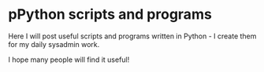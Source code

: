 # pPython scripts and programs

Here I will post useful scripts and programs written in Python - I create them for my daily sysadmin work.

I hope many people will find it useful!
